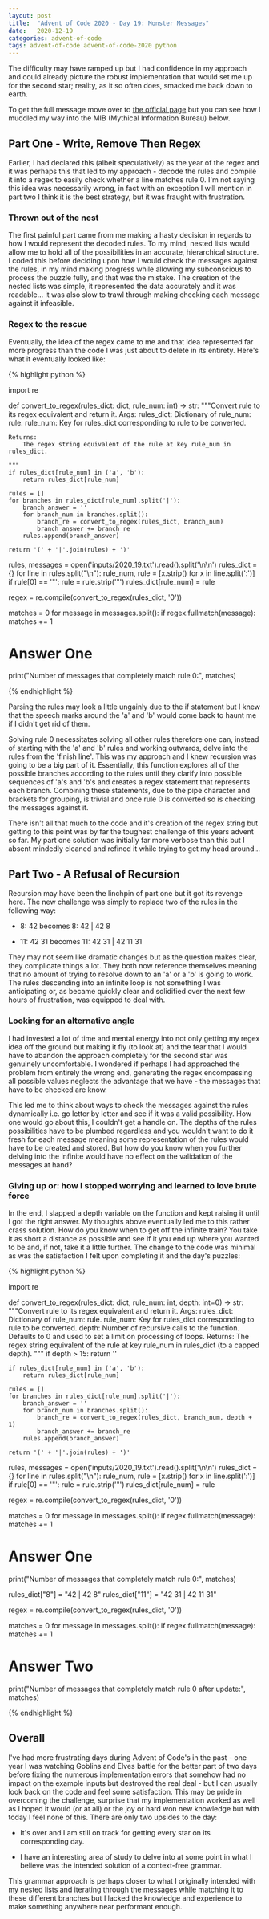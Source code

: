 ```yaml
---
layout: post
title:  "Advent of Code 2020 - Day 19: Monster Messages"
date:   2020-12-19 
categories: advent-of-code
tags: advent-of-code advent-of-code-2020 python
---
```


The difficulty may have ramped up but I had confidence in my approach and could
already picture the robust implementation that would set me up for the second
star; reality, as it so often does, smacked me back down to earth.

To get the full message move over to
[the official page](https://adventofcode.com/2020/day/19) but you can see how
I muddled my way into the MIB (Mythical Information Bureau) below.

## Part One - Write, Remove Then Regex

Earlier, I had declared this (albeit speculatively) as the year of the regex
and it was perhaps this that led to my approach - decode the rules and compile
it into a regex to easily check whether a line matches rule 0. I'm not saying
this idea was necessarily wrong, in fact with an exception I will mention in
part two I think it is the best strategy, but it was fraught with frustration.

### Thrown out of the nest

The first painful part came from me making a hasty decision in regards to
how I would represent the decoded rules. To my mind, nested lists would
allow me to hold all of the possibilities in an accurate, hierarchical
structure. I coded this before deciding upon how I would check the messages
against the rules, in my mind making progress while allowing my subconscious to
process the puzzle fully, and that was the mistake. The creation of the nested
lists was simple, it represented the data accurately and it was readable... it
was also slow to trawl through making checking each message against it
infeasible.

### Regex to the rescue

Eventually, the idea of the regex came to me and that idea represented far more
progress than the code I was just about to delete in its entirety. Here's what
it eventually looked like:

{% highlight python %}

import re


def convert_to_regex(rules_dict: dict, rule_num: int) -> str:
    """Convert rule to its regex equivalent and return it.
    Args:
        rules_dict: Dictionary of rule_num: rule.
        rule_num: Key for rules_dict corresponding to rule to be converted.

    Returns:
        The regex string equivalent of the rule at key rule_num in rules_dict.
        
    """
    if rules_dict[rule_num] in ('a', 'b'):
        return rules_dict[rule_num]

    rules = []
    for branches in rules_dict[rule_num].split('|'):
        branch_answer = ''
        for branch_num in branches.split():
            branch_re = convert_to_regex(rules_dict, branch_num)
            branch_answer += branch_re
        rules.append(branch_answer)

    return '(' + '|'.join(rules) + ')'


rules, messages = open('inputs/2020_19.txt').read().split('\n\n')
rules_dict = {}
for line in rules.split("\n"):
    rule_num, rule = [x.strip() for x in line.split(':')]
    if rule[0] == '"':
        rule = rule.strip('"')
    rules_dict[rule_num] = rule

regex = re.compile(convert_to_regex(rules_dict, '0'))

matches = 0
for message in messages.split():
    if regex.fullmatch(message):
        matches += 1

# Answer One
print("Number of messages that completely match rule 0:", matches)

{% endhighlight %}

Parsing the rules may look a little ungainly due to the if statement but I knew
that the speech marks around the 'a' and 'b' would come back to haunt me if I
didn't get rid of them. 

Solving rule 0 necessitates solving all other rules therefore one can, instead
of starting with the 'a' and 'b' rules and working outwards, delve into the
rules from the 'finish line'. This was my approach and I knew recursion was
going to be a big part of it. Essentially, this function explores all of the
possible branches according to the rules until they clarify into possible
sequences of 'a's and 'b's and creates a regex statement that represents each
branch. Combining these statements, due to the pipe character and brackets for
grouping, is trivial and once rule 0 is converted so is checking the messages
against it.

There isn't all that much to the code and it's creation of the regex string but
getting to this point was by far the toughest challenge of this years advent so
far. My part one solution was initially far more verbose than this but I absent
mindedly cleaned and refined it while trying to get my head around...

## Part Two - A Refusal of Recursion

Recursion may have been the linchpin of part one but it got its revenge here.
The new challenge was simply to replace two of the rules in the following way:

- 8: 42 becomes 8: 42 \| 42 8

- 11: 42 31 becomes 11: 42 31 \| 42 11 31

They may not seem like dramatic changes but as the question makes clear, they
complicate things a lot. They both now reference themselves meaning that no
amount of trying to resolve down to an 'a' or a 'b' is going to work. The rules
descending into an infinite loop is not something I was anticipating or, as
became quickly clear and solidified over the next few hours of frustration, was
equipped to deal with.

### Looking for an alternative angle

I had invested a lot of time and mental energy into not only getting my regex
idea off the ground but making it fly (to look at) and the fear that I would
have to abandon the approach completely for the second star was genuinely
uncomfortable. I wondered if perhaps I had approached the problem from entirely
the wrong end, generating the regex encompassing all possible values neglects
the advantage that we have - the messages that have to be checked are know.

This led me to think about ways to check the messages against the rules
dynamically i.e. go letter by letter and see if it was a valid possibility.
How one would go about this, I couldn't get a handle on. The depths of the
rules possibilities have to be plumbed regardless and you wouldn't want to do
it fresh for each message meaning some representation of the rules would have
to be created and stored. But how do you know when you further delving into the
infinite would have no effect on the validation of the messages at hand?

### Giving up or: how I stopped worrying and learned to love brute force

In the end, I slapped a depth variable on the function and kept raising it
until I got the right answer. My thoughts above eventually led me to this
rather crass solution. How do you know when to get off the infinite train? You
take it as short a distance as possible and see if it you end up where you
wanted to be and, if not, take it a little further. The change to the code was
minimal as was the satisfaction I felt upon completing it and the day's
puzzles:

{% highlight python %}

import re


def convert_to_regex(rules_dict: dict, rule_num: int, depth: int=0) -> str:
    """Convert rule to its regex equivalent and return it.
    Args:
        rules_dict: Dictionary of rule_num: rule.
        rule_num: Key for rules_dict corresponding to rule to be converted.
        depth: Number of recursive calls to the function. Defaults to 0 and
               used to set a limit on processing of loops.
    Returns:
        The regex string equivalent of the rule at key rule_num in rules_dict
        (to a capped depth).
    """
    if depth > 15:
        return ''

    if rules_dict[rule_num] in ('a', 'b'):
        return rules_dict[rule_num]

    rules = []
    for branches in rules_dict[rule_num].split('|'):
        branch_answer = ''
        for branch_num in branches.split():
            branch_re = convert_to_regex(rules_dict, branch_num, depth + 1)
            branch_answer += branch_re
        rules.append(branch_answer)

    return '(' + '|'.join(rules) + ')'


rules, messages = open('inputs/2020_19.txt').read().split('\n\n')
rules_dict = {}
for line in rules.split("\n"):
    rule_num, rule = [x.strip() for x in line.split(':')]
    if rule[0] == '"':
        rule = rule.strip('"')
    rules_dict[rule_num] = rule

regex = re.compile(convert_to_regex(rules_dict, '0'))

matches = 0
for message in messages.split():
    if regex.fullmatch(message):
        matches += 1

# Answer One
print("Number of messages that completely match rule 0:", matches)

rules_dict["8"] = "42 | 42 8"
rules_dict["11"] = "42 31 | 42 11 31"

regex = re.compile(convert_to_regex(rules_dict, '0'))

matches = 0
for message in messages.split():
    if regex.fullmatch(message):
        matches += 1

# Answer Two
print("Number of messages that completely match rule 0 after update:",
      matches)

{% endhighlight %}

## Overall

I've had more frustrating days during Advent of Code's in the past - one year I
was watching Goblins and Elves battle for the better part of two days before
fixing the numerous implementation errors that somehow had no impact on the
example inputs but destroyed the real deal - but I can usually look back on the
code and feel some satisfaction. This may be pride in overcoming the challenge,
surprise that my implementation worked as well as I hoped it would (or at all)
or the joy or hard won new knowledge but with today I feel none of this. There
are only two upsides to the day:

- It's over and I am still on track for getting every star on its corresponding
day.

- I have an interesting area of study to delve into at some point in what I
believe was the intended solution of a context-free grammar.

This grammar approach is perhaps closer to what I originally intended with my
nested lists and iterating through the messages while matching it to these
different branches but I lacked the knowledge and experience to make something
anywhere near performant enough.
